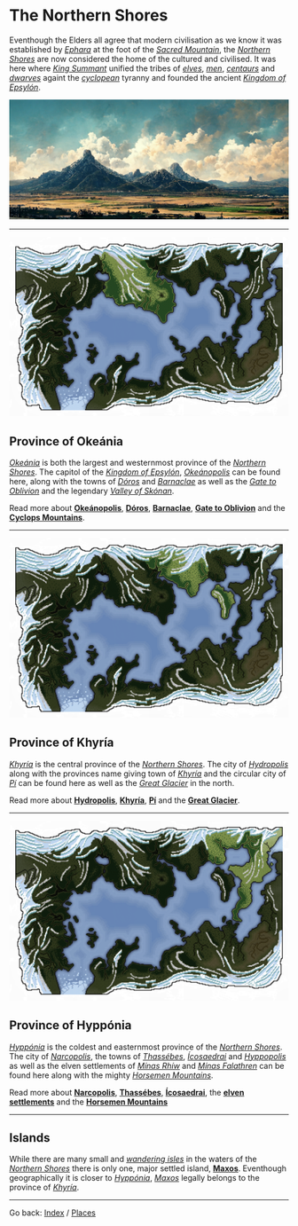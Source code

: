 # The Northern Shores
Eventhough the Elders all agree that modern civilisation as we know it was established by [*Ephara*](./glossary.md#ephara) at the foot of the [*Sacred Mountain*](./glossary.md#sacred-mountain), the [*Northern Shores*](./glossary.md#northern-shores) are now considered the home of the cultured and civilised. It was here where [*King Summant*](./glossary.md#king-summant) unified the tribes of [*elves*](./glossary.md#elves), [*men*](./glossary.md#humans), [*centaurs*](./glossary.md#centaurs) and [*dwarves*](./glossary.md#dwarves) againt the [*cyclopean*](./glossary.md#cyclops) tyranny and founded the ancient [*Kingdom of Epsylón*](./glossary.md#kingdom-of-epsylón).

![The Cyclopean Mountains](./images/img045_banner.png)

---

<img src="./images/highlight_okeania.png" id="fright">

## Province of Okeánia

[*Okeánia*](./glossary.md#okeánia) is both the largest and westernmost province of the [*Northern Shores*](./glossary.md#northern-shores). The capitol of the [*Kingdom of Epsylón*](./glossary.md#kingdom-of-epsylón), [*Okeánopolis*](./glossary.md#okeánopolis) can be found here, along with the towns of [*Dóros*](./glossary.md#dóros) and [*Barnaclae*](./glossary.md#barnaclae) as well as the [*Gate to Oblivion*](./glossary.md#gate-to-oblivion) and the legendary [*Valley of Skónan*](./glossary.md#skónans-valley).

Read more about [**Okeánopolis**](./okeanopolis.md), [**Dóros**](./darkforest.md#the-town-of-dóros), [**Barnaclae**](./barnaclae.md), [**Gate to Oblivion**](./gatetooblivion.md) and the [**Cyclops Mountains**](./cyclopsMountains.md).

---

<img src="./images/highlight_khyria.png" id="fleft">

## Province of Khyría

[*Khyría*](./glossary.md#khyría) is the central province of the [*Northern Shores*](./glossary.md#northern-shores). The city of [*Hydropolis*](./glossary.md#hydropolis) along with the provinces name giving town of [*Khyría*](./glossary.md#khyría) and the circular city of [*Pí*](./glossary.md#pí) can be found here as well as the [*Great Glacier*](./glossary.md#great-glacier) in the north.

Read more about [**Hydropolis**](./hydropolis.md), [**Khyría**](./khyria.md), [**Pí**](./maxos.md#the-town-of-pí) and the [**Great Glacier**](./khyria.md#the-great-glacier).

---

<img src="./images/highlight_hypponia.png" id="fright">

## Province of Hyppónia

[*Hyppónia*](./glossary.md#hyppónia) is the coldest and easternmost province of the [*Northern Shores*](./glossary.md#northern-shores). The city of [*Narcopolis*](./glossary.md#narcopolis), the towns of [*Thassébes*](./glossary.md#thassébes), [*Ícosaedrai*](./glossary.md#ícosaedrai) and [*Hyppopolis*](./glossary.md#hyppopolis) as well as the elven settlements of [*Mínas Rhíw*](./glossary.md#mínas-rhíw) and [*Mínas Falathren*](./glossary.md#mínas-falathren) can be found here along with the mighty [*Horsemen Mountains*](./glossary.md#horsemen-mountains).

Read more about [**Narcopolis**](./narcopolis.md), [**Thassébes**](./thassebes.md), [**Ícosaedrai**](./icosaedrai.md), the [**elven settlements**](./silentSea.md#mínas-falathren) and the [**Horsemen Mountains**](./horsemenMountains.md)

---

## Islands

While there are many small and [*wandering isles*](./glossary.md#wandering-isles) in the waters of the [*Northern Shores*](./glossary.md#northern-shores) there is only one, major settled island, [**Maxos**](./maxos.md). Eventhough geographically it is closer to [*Hyppónia*](./glossary.md#hyppónia), [*Maxos*](./glossary.md#maxos) legally belongs to the province of [*Khyría*](./glossary.md#khyría).

---

Go back: [Index](./index.md) / [Places](./places.md)